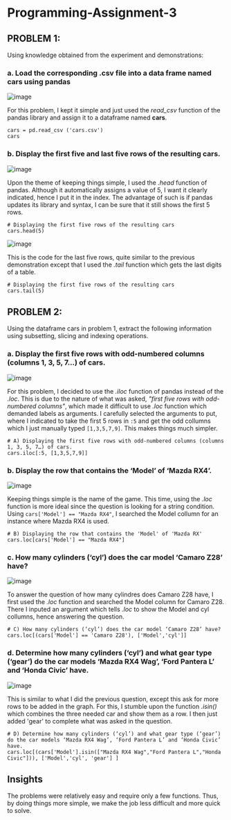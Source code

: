# Programming-Assignment-3

## PROBLEM 1: 
Using knowledge obtained from the experiment and demonstrations:

### **a. Load the corresponding .csv file into a data frame named cars using pandas**

![image](https://github.com/user-attachments/assets/11c4a9fb-c537-4bfa-96cd-016bd437c950)

  For this problem, I kept it simple and just used the _read_csv_ function of the pandas library and assign it to a dataframe named **cars**.
  
````
cars = pd.read_csv ('cars.csv')
cars
````

### **b. Display the first five and last five rows of the resulting cars.**

![image](https://github.com/user-attachments/assets/6a172422-2bcc-4039-9b7f-b1215254abe9)

  Upon the theme of keeping things simple, I used the _.head_ function of pandas. Although it automatically assigns a value of 5, I want it clearly indicated, hence I put it in the index. The advantage of such is if pandas updates its library and syntax, I can be sure that it still shows the first 5 rows. 

````
# Displaying the first five rows of the resulting cars
cars.head(5)
````
![image](https://github.com/user-attachments/assets/9fc07f96-6351-4fce-8232-68eb4ca44431)

This is the code for the last five rows, quite similar to the previous demonstration except that I used the _.tail_ function which gets the last digits of a table. 

````
# Displaying the first five rows of the resulting cars
cars.tail(5)

````


## PROBLEM 2: 
Using the dataframe cars in problem 1, extract the following information using subsetting, slicing and indexing operations.

### **a. Display the first five rows with odd-numbered columns (columns 1, 3, 5, 7…) of cars.**

![image](https://github.com/user-attachments/assets/fe26e356-b660-45fe-9735-6029b6e671ae)

For this problem, I decided to use the _.iloc_ function of pandas instead of the _.loc_. This is due to the nature of what was asked, _"first five rows with odd-numbered columns"_, which made it difficult to use _.loc_ function which demanded labels as arguments. I carefully selected the arguments to put, where I indicated to take the first 5 rows in ``:5`` and get the odd collumns which I just manually typed ``[1,3,5,7,9]``. This makes things much simpler. 

````
# A) Displaying the first five rows with odd-numbered columns (columns 1, 3, 5, 7…) of cars.
cars.iloc[:5, [1,3,5,7,9]]

````

### **b. Display the row that contains the ‘Model’ of ‘Mazda RX4’.**
![image](https://github.com/user-attachments/assets/a72c65f3-67c9-4fb2-86dc-8e3207c9004a)

Keeping things simple is the name of the game. This time, using the _.loc_ function is more ideal since the question is looking for a string condition. Using ``cars['Model'] == "Mazda RX4"``, I searched the Model collumn for an instance where Mazda RX4 is used. 

````
# B) Displaying the row that contains the 'Model' of 'Mazda RX'
cars.loc[cars['Model'] == "Mazda RX4"]

````

### **c. How many cylinders (‘cyl’) does the car model ‘Camaro Z28’ have?**

![image](https://github.com/user-attachments/assets/50c9f4b3-708a-461f-9aa9-f351afb27ae3)

To answer the question of how many cylindres does Camaro Z28 have, I first used the _.loc_ function and searched the Model column for Camaro Z28. There I inputed an argument which tells _.loc_ to show the Model and cyl collumns, hence answering the question.

````
# C) How many cylinders (‘cyl’) does the car model ‘Camaro Z28’ have?
cars.loc[(cars['Model'] == 'Camaro Z28'), ['Model','cyl']]

````

### **d. Determine how many cylinders (‘cyl’) and what gear type (‘gear’) do the car models ‘Mazda RX4 Wag’, ‘Ford Pantera L’ and ‘Honda Civic’ have.**

![image](https://github.com/user-attachments/assets/d71c955e-d33a-4b18-bd42-c146f981a914)

This is similar to what I did the previous question, except this ask for more rows to be added in the graph. For this, I stumble upon the function _.isin()_ which combines the three needed car and show them as a row. I then just added 'gear' to complete what was asked in the question. 

````
# D) Determine how many cylinders (‘cyl’) and what gear type (‘gear’) do the car models ‘Mazda RX4 Wag’, ‘Ford Pantera L’ and ‘Honda Civic’ have.
cars.loc[(cars['Model'].isin(["Mazda RX4 Wag","Ford Pantera L","Honda Civic"])), ['Model','cyl', 'gear'] ]
````

## Insights
   The problems were relatively easy and require only a few functions. Thus, by doing things more simple, we make the job less difficult and more quick to solve. 
